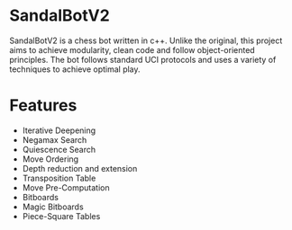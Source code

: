 # SandalBotV2
SandalBotV2 is a chess bot written in c++. Unlike the original, this project aims to achieve modularity, clean code and follow object-oriented principles.
The bot follows standard UCI protocols and uses a variety of techniques to achieve optimal play.
# Features
- Iterative Deepening
- Negamax Search
- Quiescence Search
- Move Ordering
- Depth reduction and extension
- Transposition Table
- Move Pre-Computation
- Bitboards
- Magic Bitboards
- Piece-Square Tables
